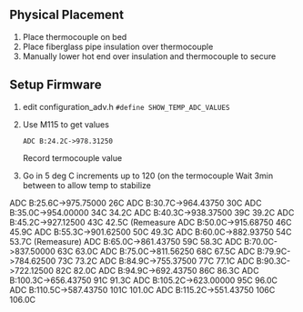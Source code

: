 

## Physical Placement

1. Place thermocouple on bed
2. Place fiberglass pipe insulation over thermocouple
3. Manually lower hot end over insulation and thermocouple to secure

## Setup Firmware
1. edit configuration_adv.h
    `#define SHOW_TEMP_ADC_VALUES`
2. Use M115 to get values
    ```
    ADC B:24.2C->978.31250
    ```
    Record termocouple value
    
3. Go in 5 deg C increments up to 120 (on the termocouple
   Wait 3min between to allow temp to stabilize

ADC B:25.6C->975.75000 26C
ADC B:30.7C->964.43750 30C
ADC B:35.0C->954.00000 34C 34.2C
ADC B:40.3C->938.37500 39C 39.2C
ADC B:45.2C->927.12500 43C 42.5C (Remeasure
ADC B:50.0C->915.68750 46C 45.9C
ADC B:55.3C->901.62500 50C 49.3C
ADC B:60.0C->882.93750 54C 53.7C (Remeasure)
ADC B:65.0C->861.43750 59C 58.3C
ADC B:70.0C->837.50000 63C 63.0C
ADC B:75.0C->811.56250 68C 67.5C
ADC B:79.9C->784.62500 73C 73.2C
ADC B:84.9C->755.37500 77C 77.1C
ADC B:90.3C->722.12500 82C 82.0C
ADC B:94.9C->692.43750 86C 86.3C
ADC B:100.3C->656.43750 91C 91.3C
ADC B:105.2C->623.00000 95C 96.0C
ADC B:110.5C->587.43750 101C 101.0C
ADC B:115.2C->551.43750 106C 106.0C



<!--stackedit_data:
eyJoaXN0b3J5IjpbLTE3Mzk5NjQ3NTMsMTIzOTI2OTUxOCwtNj
k0Mjg1NDYwLDgxNzk2MjQyNywxOTUxOTgwMDQzLDI1MTU3MDQ3
MCwtNDU5MTAzMjA1LDgzMDY4NjAwMCwtMjEzMDg0NDEwNCwxMT
E5MTY4NTc0LDE2NTIyMTMyNDcsNzg2OTI2MzgxLDEzMjU3MDY0
NzgsLTIwMjg0MjAxNjgsMTc3OTc1NjU2OSwtMTQxMTM3MzMzNC
wxMzE3Mzc1MDM2LC0xMTIzNTk5NDMwLC0xNjY4MjE1MCwtMTMz
MzExNjI3NV19
-->
